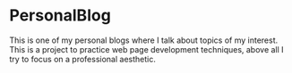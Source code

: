 # PersonalBlog
This is one of my personal blogs where I talk about topics of my interest. This is a project to practice web page development techniques, above all I try to focus on a professional aesthetic.
